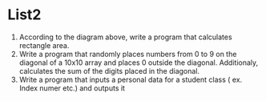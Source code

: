 # List2
1) According to the diagram above, write a program that calculates rectangle area.
2) Write a program that randomly places numbers from 0 to 9 on the diagonal of a 10x10 array and places 0 outside the diagonal. Additionaly,  calculates the sum of the digits placed in the diagonal.
3) Write a program that inputs a personal data for a student class ( ex. Index numer etc.) and outputs it
